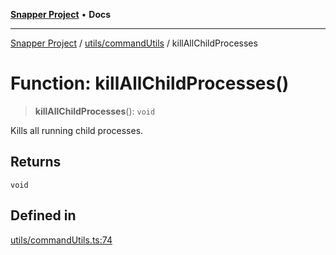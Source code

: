 [**Snapper Project**](../../../README.md) • **Docs**

***

[Snapper Project](../../../README.md) / [utils/commandUtils](../README.md) / killAllChildProcesses

# Function: killAllChildProcesses()

> **killAllChildProcesses**(): `void`

Kills all running child processes.

## Returns

`void`

## Defined in

[utils/commandUtils.ts:74](https://github.com/sayfer-io/Snapper/blob/4045f2e5717fa308f1c1fd6496d318bda1e3311b/utils/commandUtils.ts#L74)
